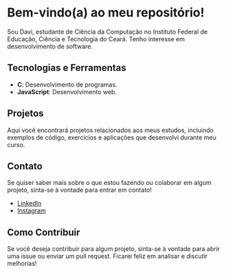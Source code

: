 # Bem-vindo(a) ao meu repositório!

Sou Davi, estudante de Ciência da Computação no Instituto Federal de Educação, Ciência e Tecnologia do Ceará. Tenho interesse em desenvolvimento de software. 

## Tecnologias e Ferramentas

- **C**: Desenvolvimento de programas.
- **JavaScript**: Desenvolvimento web.

## Projetos

Aqui você encontrará projetos relacionados aos meus estudos, incluindo exemplos de código, exercícios e aplicações que desenvolvi durante meu curso.

## Contato

Se quiser saber mais sobre o que estou fazendo ou colaborar em algum projeto, sinta-se à vontade para entrar em contato!

- [LinkedIn](https://www.linkedin.com/public-profile/settings?trk=d_flagship3_profile_self_view_public_profile&lipi=urn%3Ali%3Apage%3Ad_flagship3_profile_view_base%3Blm4pnpX6Tj2F3NlUPuQyPA%3D%3D)
- [Instagram](https://www.instagram.com/davi.sp0?igsh=MWlkMDYwZXJ3aGJiaQ==)

## Como Contribuir

Se você deseja contribuir para algum projeto, sinta-se à vontade para abrir uma issue ou enviar um pull request. Ficarei feliz em analisar e discutir melhorias!

